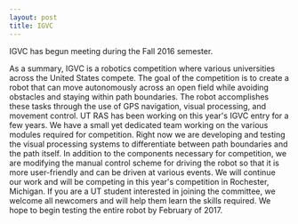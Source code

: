```yaml
---
layout: post
title: IGVC
---
```


IGVC has begun meeting during the Fall 2016 semester.

As a summary, IGVC is a
robotics competition where various universities across the United States compete.
The goal of the competition is to create a robot that can move autonomously
across an open field while avoiding obstacles and staying within path boundaries.
The robot accomplishes these tasks through the use of GPS navigation, visual
processing, and movement control. UT RAS has been working on this year's IGVC
entry for a few years. We have a small yet dedicated team working on the various
modules required for competition. Right now we are developing and testing the
visual processing systems to differentiate between path boundaries and the path
itself. In addition to the components necessary for competition, we are modifying
the manual control scheme for driving the robot so that it is more user-friendly
and can be driven at various events. We will continue our work and will be
competing in this year's competition in Rochester, Michigan. If you are a UT
student interested in joining the committee, we welcome all newcomers and will
help them learn the skills required. We hope to begin testing the entire robot
by February of 2017.
